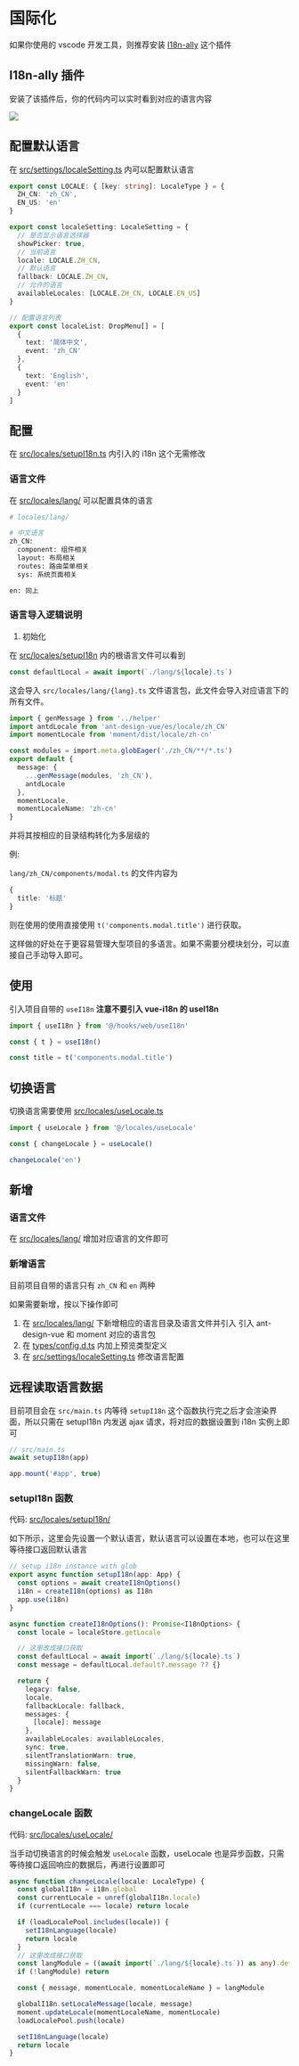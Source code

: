 # 国际化

如果你使用的 vscode 开发工具，则推荐安装 [I18n-ally](https://marketplace.visualstudio.com/items?itemName=Lokalise.i18n-ally) 这个插件

## I18n-ally 插件

安装了该插件后，你的代码内可以实时看到对应的语言内容

![](/images/i18n.png)

## 配置默认语言

在 [src/settings/localeSetting.ts](https://github.com/crlang/vue-tony-admin/blob/main/src/settings/localeSetting.ts) 内可以配置默认语言

```ts
export const LOCALE: { [key: string]: LocaleType } = {
  ZH_CN: 'zh_CN',
  EN_US: 'en'
}

export const localeSetting: LocaleSetting = {
  // 是否显示语言选择器
  showPicker: true,
  // 当前语言
  locale: LOCALE.ZH_CN,
  // 默认语言
  fallback: LOCALE.ZH_CN,
  // 允许的语言
  availableLocales: [LOCALE.ZH_CN, LOCALE.EN_US]
}

// 配置语言列表
export const localeList: DropMenu[] = [
  {
    text: '简体中文',
    event: 'zh_CN'
  },
  {
    text: 'English',
    event: 'en'
  }
]
```

## 配置

在 [src/locales/setupI18n.ts](https://github.com/crlang/vue-tony-admin/blob/main/src/locales/setupI18n.ts) 内引入的 i18n 这个无需修改

### 语言文件

在 [src/locales/lang/](https://github.com/crlang/vue-tony-admin/blob/main/src/locales/lang) 可以配置具体的语言

```bash
# locales/lang/

# 中文语言
zh_CN:
  component: 组件相关
  layout: 布局相关
  routes: 路由菜单相关
  sys: 系统页面相关

en: 同上

```

### 语言导入逻辑说明

1. 初始化

在 [src/locales/setupI18n](https://github.com/crlang/vue-tony-admin/blob/main/src/locales/setupI18n.ts) 内的根语言文件可以看到

```ts
const defaultLocal = await import(`./lang/${locale}.ts`)
```

这会导入 `src/locales/lang/{lang}.ts` 文件语言包，此文件会导入对应语言下的所有文件。

```ts
import { genMessage } from '../helper'
import antdLocale from 'ant-design-vue/es/locale/zh_CN'
import momentLocale from 'moment/dist/locale/zh-cn'

const modules = import.meta.globEager('./zh_CN/**/*.ts')
export default {
  message: {
    ...genMessage(modules, 'zh_CN'),
    antdLocale
  },
  momentLocale,
  momentLocaleName: 'zh-cn'
}
```

并将其按相应的目录结构转化为多层级的

例:

`lang/zh_CN/components/modal.ts` 的文件内容为

```ts
{
  title: '标题'
}
```

则在使用的使用直接使用 `t('components.modal.title')` 进行获取。

这样做的好处在于更容易管理大型项目的多语言。如果不需要分模块划分，可以直接自己手动导入即可。

## 使用

引入项目自带的 `useI18n` **注意不要引入 vue-i18n 的 useI18n**

```ts
import { useI18n } from '@/hooks/web/useI18n'

const { t } = useI18n()

const title = t('components.modal.title')
```

## 切换语言

切换语言需要使用 [src/locales/useLocale.ts](https://github.com/crlang/vue-tony-admin/blob/main/src/locales/useLocale.ts)

```ts
import { useLocale } from '@/locales/useLocale'

const { changeLocale } = useLocale()

changeLocale('en')
```

## 新增

### 语言文件

在 [src/locales/lang/](https://github.com/crlang/vue-tony-admin/blob/main/src/locales/lang) 增加对应语言的文件即可

### 新增语言

目前项目自带的语言只有 `zh_CN` 和 `en` 两种

如果需要新增，按以下操作即可

1. 在 [src/locales/lang/](https://github.com/crlang/vue-tony-admin/blob/main/src/locales/lang) 下新增相应的语言目录及语言文件并引入 引入 ant-design-vue 和 moment 对应的语言包
2. 在 [types/config.d.ts](https://github.com/crlang/vue-tony-admin/blob/main/types/config) 内加上预览类型定义
3. 在 [src/settings/localeSetting.ts](https://github.com/crlang/vue-tony-admin/blob/main/src/settings/localeSetting.ts) 修改语言配置

## 远程读取语言数据

目前项目会在 `src/main.ts` 内等待 `setupI18n` 这个函数执行完之后才会渲染界面，所以只需在 setupI18n 内发送 ajax 请求，将对应的数据设置到 i18n 实例上即可

```ts
// src/main.ts
await setupI18n(app)

app.mount('#app', true)
```

### setupI18n 函数

代码: [src/locales/setupI18n/](https://github.com/crlang/vue-tony-admin/blob/main/src/locales/setupI18n.ts)

如下所示，这里会先设置一个默认语言，默认语言可以设置在本地，也可以在这里等待接口返回默认语言

```ts
// setup i18n instance with glob
export async function setupI18n(app: App) {
  const options = await createI18nOptions()
  i18n = createI18n(options) as I18n
  app.use(i18n)
}

async function createI18nOptions(): Promise<I18nOptions> {
  const locale = localeStore.getLocale

  // 这里改成接口获取
  const defaultLocal = await import(`./lang/${locale}.ts`)
  const message = defaultLocal.default?.message ?? {}

  return {
    legacy: false,
    locale,
    fallbackLocale: fallback,
    messages: {
      [locale]: message
    },
    availableLocales: availableLocales,
    sync: true,
    silentTranslationWarn: true,
    missingWarn: false,
    silentFallbackWarn: true
  }
}
```

### changeLocale 函数

代码: [src/locales/useLocale/](https://github.com/crlang/vue-tony-admin/blob/main/src/locales/useLocale)

当手动切换语言的时候会触发 `useLocale` 函数，useLocale 也是异步函数，只需等待接口返回响应的数据后，再进行设置即可

```ts
async function changeLocale(locale: LocaleType) {
  const globalI18n = i18n.global
  const currentLocale = unref(globalI18n.locale)
  if (currentLocale === locale) return locale

  if (loadLocalePool.includes(locale)) {
    setI18nLanguage(locale)
    return locale
  }
  // 这里改成接口获取
  const langModule = ((await import(`./lang/${locale}.ts`)) as any).default as LangModule
  if (!langModule) return

  const { message, momentLocale, momentLocaleName } = langModule

  globalI18n.setLocaleMessage(locale, message)
  moment.updateLocale(momentLocaleName, momentLocale)
  loadLocalePool.push(locale)

  setI18nLanguage(locale)
  return locale
}
```
